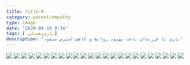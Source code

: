 ```yaml
---
title: title-0
category: parent/empathy
type: image
date: "2020-04-19 9:34"
tags: [ بازی,همدلی]
description: "بازی با فرزندان باعث بهبود روابط و کاهش استرس می‌شود"
---
```


![](../../static/images/play-with-children-1.webp)
![](../../static/images/play-with-children-2.webp)
![](../../static/images/play-with-children-3.webp)
![](../../static/images/play-with-children-4.webp)
![](../../static/images/play-with-children-5.webp)
![](../../static/images/play-with-children-6.webp)
![](../../static/images/play-with-children-7.webp)
![](../../static/images/play-with-children-8.webp)
![](../../static/images/play-with-children-9.webp)
![](../../static/images/play-with-children-10.webp)
![](../../static/images/play-with-children-11.webp)
![](../../static/images/play-with-children-12.webp)
![](../../static/images/play-with-children-13.webp)
![](../../static/images/play-with-children-14.webp)
![](../../static/images/play-with-children-15.webp)
![](../../static/images/play-with-children-16.webp)
![](../../static/images/play-with-children-17.webp)
![](../../static/images/play-with-children-18.webp)
![](../../static/images/play-with-children-19.webp)
![](../../static/images/play-with-children-20.webp)
![](../../static/images/play-with-children-21.webp)
![](../../static/images/play-with-children-22.webp)
![](../../static/images/play-with-children-23.webp)
![](../../static/images/play-with-children-24.webp)